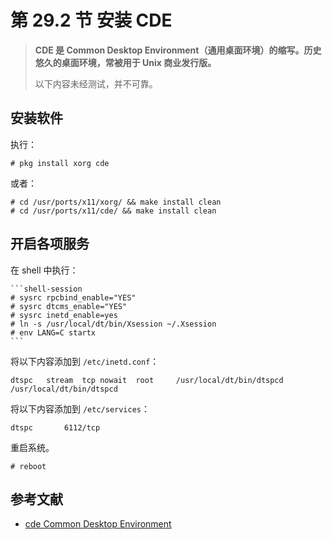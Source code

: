 # 第 29.2 节 安装 CDE

> **CDE 是 Common Desktop Environment（通用桌面环境）的缩写。历史悠久的桌面环境，常被用于 Unix 商业发行版。**
>
>以下内容未经测试，并不可靠。

## 安装软件

执行：

```shell-session
# pkg install xorg cde
```

或者：

```
# cd /usr/ports/x11/xorg/ && make install clean
# cd /usr/ports/x11/cde/ && make install clean
```

## 开启各项服务

在 shell 中执行：

    ```shell-session
    # sysrc rpcbind_enable="YES"
    # sysrc dtcms_enable="YES"
	# sysrc inetd_enable=yes
    # ln -s /usr/local/dt/bin/Xsession ~/.Xsession
    # env LANG=C startx
    ```
	
将以下内容添加到 `/etc/inetd.conf`：

```shell-session
dtspc	stream	tcp	nowait	root	 /usr/local/dt/bin/dtspcd	/usr/local/dt/bin/dtspcd
```

将以下内容添加到 `/etc/services`：

```
dtspc		6112/tcp
```


重启系统。

```
# reboot
```

## 参考文献

- [cde Common Desktop Environment](https://www.freshports.org/x11/cde)